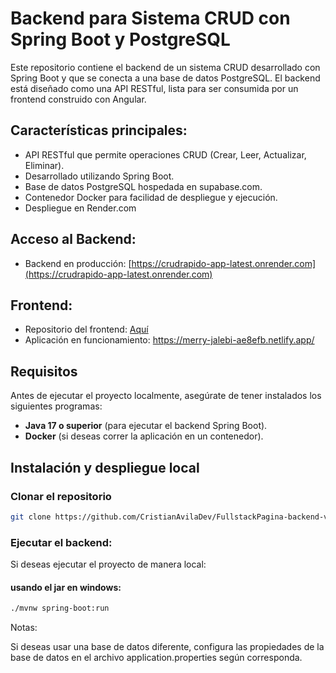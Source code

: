 # Backend para Sistema CRUD con Spring Boot y PostgreSQL

Este repositorio contiene el backend de un sistema CRUD desarrollado con Spring Boot y que se conecta a una base de datos PostgreSQL. El backend está diseñado como una API RESTful, lista para ser consumida por un frontend construido con Angular.

## Características principales:
- API RESTful que permite operaciones CRUD (Crear, Leer, Actualizar, Eliminar).
- Desarrollado utilizando Spring Boot.
- Base de datos PostgreSQL hospedada en supabase.com.
- Contenedor Docker para facilidad de despliegue y ejecución.
- Despliegue en Render.com

## Acceso al Backend:
- Backend en producción: [https://crudrapido-app-latest.onrender.com](https://crudrapido-app-latest.onrender.com)
  
## Frontend:
- Repositorio del frontend: [Aquí](https://github.com/CristianAvilaDev/FullstackPagina-frontend-v1)
- Aplicación en funcionamiento: https://merry-jalebi-ae8efb.netlify.app/








## Requisitos

Antes de ejecutar el proyecto localmente, asegúrate de tener instalados los siguientes programas:

- **Java 17 o superior** (para ejecutar el backend Spring Boot).
- **Docker** (si deseas correr la aplicación en un contenedor).

## Instalación y despliegue local

### Clonar el repositorio

```bash
git clone https://github.com/CristianAvilaDev/FullstackPagina-backend-v1

```

### Ejecutar el backend:

Si deseas ejecutar el proyecto de manera local:

#### usando el jar en  windows:
```bash
./mvnw spring-boot:run

```


Notas: 

Si deseas usar una base de datos diferente, configura las propiedades de la base de datos en el archivo application.properties según corresponda.
